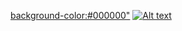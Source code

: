 <background-color:#000000"> 
[![Alt text](https://logancampisi.github.io/ApushProjectThree_IdleGildedTycoon/IdleGildedTycoon.png)](https://logancampisi.github.io/ApushProjectThree_IdleGildedTycoon/Game.html)



